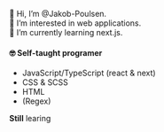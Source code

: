 👋 Hi, I’m @Jakob-Poulsen.  
👀 I’m interested in web applications.  
🌱 I’m currently learning next.js.  

#### 🤓 Self-taught programer
- JavaScript/TypeScript (react & next)
- CSS & SCSS
- HTML
- (Regex)

**Still** learing 
 
<!---
Jakob-Poulsen/Jakob-Poulsen is a ✨ special ✨ repository because its `README.md` (this file) appears on your GitHub profile.
You can click the Preview link to take a look at your changes.
--->
